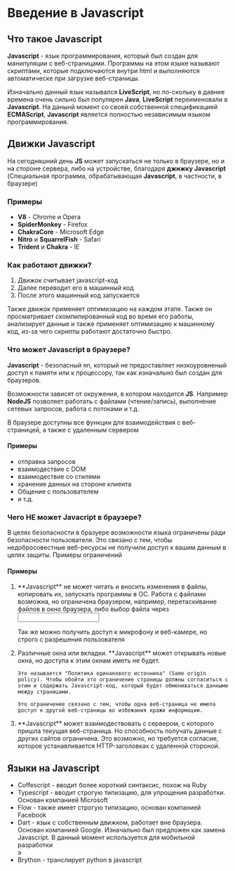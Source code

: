 # Введение в Javascript

## Что такое Javascript

**Javascript** - язык программирования, который был создан для манипуляции с веб-страницами. Программы на этом языке называют скриптами, которые подключаются внутри html и выполняются автоматическе при загрузке веб-страницы.

Изначально данный язык назывался **LiveScript**, но по-скольку в давние времена очень сильно был популярен **Java**, **LiveScript** переименовали в **Javascript**. На данынй момент со своей собственной спецификацией **ECMAScript**, **Javascript** является полностью независимым языком программирования.

## Движки Javascript

На сегодняшний день **JS** может запускаться не только в браузере, но и на стороне сервера, либо на устройстве, благодаря **джижку Javascript** (Специальная программа, обрабатывающая **Javascript**, в частности, в браузере)

### Примеры

<ul>
  <li><b>V8</b> -  Chrome и Opera</li>
  <li><b>SpiderMonkey</b> - Firefox</li>
  <li><b>ChakraCore</b> - Microsoft Edge</li>
  <li><b>Nitro</b> и <b>SquarrelFish</b> - Safari</li>
  <li><b>Trident</b> и <b>Chakra</b> - IE</li>
</ul>


### Как работают движки?
<ol>
  <li>Движок считывает javascript-код</li>
  <li>Далее переводит его в машинный код</li>
  <li>После этого машинный код запускается</li>
</ol>

Также движок применяет оптимизацию на каждом этапе. Также он просматривает скомпилированный код во время его работы, анализирует данные и также применяет оптимизацию к машинному код, из-за чего скрипты работают достаточно быстро.


### Что может Javascript в браузере?

<b>Javascript</b> - безопасный яп, который не предоставляет низкоуровненый доступ к памяти или к процессору, так как изначально был создан для браузеров.

Возможности зависят от окружения, в котором находится **JS**. Например **NodeJS** позволяет работать с файлами (чтение/запись), выполнение сетевых запросов, работа с потоками и т.д.

В браузере доступны все функции для взаимодействия с веб-страницей, а также с удаленным сервером
#### Примеры

<ul>
  <li>отправка запросов</li>
  <li>взаимодествие с DOM</li>
  <li>взаимодествие со стилями</li>
  <li>хранение данных на стороне клиента</li>
  <li>Общение с пользователем</li>
  <li>и т.д.</li>
</ul>

### Чего НЕ может Javacript в браузере?

В целях безопасности в бразуере возможности языка ограничены ради безопасности пользователя. Это связано с тем, чтобы недобросовестные веб-ресурсы не получили доступ к вашим данным в целях защиты. Примеры ограничений

#### Примеры

<ol>
  <li>
  **Javascript** не может читать и вносить изменения в файлы, копировать их, запускать программы в ОС. Работа с файлами возможна, но ограничена браузером, например, перетаскивание файлов в окно браузера, либо выбор файла через <input />
  
  Так же можно получить доступ к микрофону и веб-камере, но строго с разрешения пользователя
  </li>
  <li>
    Различные окна или вкладки. **Javascript** может открывать новые окна, но доступа к этим окнам иметь не будет. 
    
    Это называется "Политика одинакового источника" (Same origin policy). Чтобы обойти это ограничение страницы должны согласиться с этим и содержать Javascript-код, который будет обмениваться данными между страницами.

    Это ограничение связано с тем, чтобы одна веб-страница не имела доступ к другой веб-страницы во избежания кражи информации. 
  </li>
  <li>
    **Javascript** может взаимодествовать с сервером, с которого пришла текущая веб-страница. Но способность получать данные с других сайтов ограничена. Это возможно, но требуется согласие, которое устанавливается HTTP-заголовках с удаленной стороной.
  </li>
</ol>


## Языки на Javascript
<ul>
  <li>Coffescript - вводит более короткий синтаксис, похож на Ruby</li>
  <li>Typescript - вводит строгую типизацию, для упрощения разработки. Основан компанией Microsoft</li>
  <li>Flow - также имеет строгую типизацию, основан компанией Facebook</li>
  <li>Dart - язык с собственным движком, работает вне браузера. Основан компанией Google. Изначально был предложен как замена Javascript. В данный момент используется для мобильной разработки</li>э
  <li>Brython - транслирует python в javascript</li>
</ul>